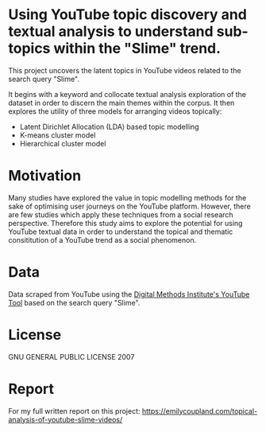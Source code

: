 # Using YouTube topic discovery and textual analysis to understand sub-topics within the "Slime" trend. 
 
This project uncovers the latent topics in YouTube videos related to the search query "Slime". 

It begins with a keyword and collocate textual analysis exploration of the dataset in order to discern the main themes within the corpus. It then explores the utility of three models for arranging videos topically: 

* Latent Dirichlet Allocation (LDA) based topic modelling 
* K-means cluster model
* Hierarchical cluster model

# Motivation 

Many studies have explored the value in topic modelling methods for the sake of optimising user journeys on the YouTube platform. However, there are few studies which apply these techniques from a social research perspective. Therefore this study aims to explore the potential for using YouTube textual data in order to understand the topical and thematic consititution of a YouTube trend as a social phenomenon. 

# Data 

Data scraped from YouTube using the [Digital Methods Institute's YouTube Tool](https://wiki.digitalmethods.net/Dmi/ToolYouTubeDataTools) based on the search query "Slime". 

# License 

GNU GENERAL PUBLIC LICENSE 2007 

# Report 

For my full written report on this project: https://emilycoupland.com/topical-analysis-of-youtube-slime-videos/ 

